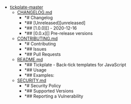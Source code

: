 - <a href = "E:\Node_projects\Node_Way\ArchivTSH_2\ArhivMetarhia_2\tickplate-master\cat.tickplate-master\dir.tickplate-master.md">tickplate-master</a>
    - <a href = "E:\Node_projects\Node_Way\ArchivTSH_2\ArhivMetarhia_2\tickplate-master\CHANGELOG.md">CHANGELOG.md</a>
        - *# Changelog
        - *## [Unreleased][unreleased]
        - *## [1.0.0][] - 2020-12-16
        - *## [0.0.x][] Pre-release versions
    - <a href = "E:\Node_projects\Node_Way\ArchivTSH_2\ArhivMetarhia_2\tickplate-master\CONTRIBUTING.md">CONTRIBUTING.md</a>
        - *# Contributing
        - *## Issues
        - *## Pull Requests
    - <a href = "E:\Node_projects\Node_Way\ArchivTSH_2\ArhivMetarhia_2\tickplate-master\README.md">README.md</a>
        - *## Tickplate - Back-tick templates for JavaScript
        - *## Usage
        - *## Examples:
    - <a href = "E:\Node_projects\Node_Way\ArchivTSH_2\ArhivMetarhia_2\tickplate-master\SECURITY.md">SECURITY.md</a>
        - *# Security Policy
        - *## Supported Versions
        - *## Reporting a Vulnerability
